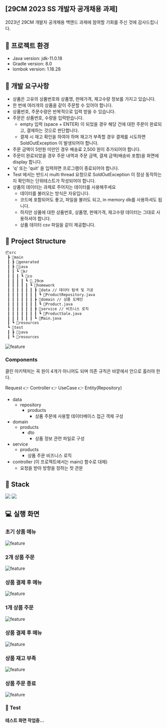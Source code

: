 ## [29CM 2023 SS 개발자 공개채용 과제]

<p>2023년 29CM 개발자 공개채용 백엔드 과제에 참여할 기회를 주신 것에 감사드립니다.</p>

## 🔧 프로젝트 환경 ##
<ul>
  <li>Java version: jdk-11.0.18</li>
  <li>Gradle version: 8.0</li>
  <li>lombok version: 1.18.28</li>
</ul>

## 📢 개발 요구사항 ##
- 상품은 고유의 상품번호와 상품명, 판매가격, 재고수량 정보를 가지고 있습니다.
- 한 번에 여러개의 상품을 같이 주문할 수 있어야 합니다.
- 상품번호, 주문수량은 반복적으로 입력 받을 수 있습니다.
- 주문은 상품번호, 수량을 입력받습니다.
  - empty 입력 (space + ENTER) 이 되었을 경우 해당 건에 대한 주문이 완료되고, 결제하는 것으로 판단합니다.
  - 결제 시 재고 확인을 하여야 하며 재고가 부족할 경우 결제를 시도하면 SoldOutException 이 발생되어야 합니다.
- 주문 금액이 5만원 미만인 경우 배송료 2,500 원이 추가되어야 합니다.
- 주문이 완료되었을 경우 주문 내역과 주문 금액, 결제 금액(배송비 포함)을 화면에 display 합니다.
- 'q' 또는 'quit' 을 입력하면 프로그램이 종료되어야 합니다.
- Test 에서는 반드시 multi thread 요청으로 SoldOutException 이 정상 동작하는지 확인하는 단위테스트가 작성되어야 합니다.
- 상품의 데이터는 과제로 주어지는 데이터를 사용해주세요
  - 데이터를 불러오는 방식은 자유입니다.
  - 코드에 포함되어도 좋고, 파일을 불러도 되고, in memory db를 사용하셔도 됩니다.
  - 하지만 상품에 대한 상품번호, 상품명, 판매가격, 재고수량 데이터는 그대로 사용하셔야 합니다.
  - 상품 데이터 csv 파일을 같이 제공합니다.

## 📂 Project Structure ##

```bash
📦src
 ┣ 📂main
 ┃ ┣ 📂generated
 ┃ ┣ 📂java
 ┃ ┃ ┗ 📂kr
 ┃ ┃ ┃ ┗ 📂co
 ┃ ┃ ┃ ┃ ┗ 📂_29cm
 ┃ ┃ ┃ ┃ ┃ ┗ 📂homework
 ┃ ┃ ┃ ┃ ┃ ┃ ┣ 📂data // 데이터 탐색 및 가공
 ┃ ┃ ┃ ┃ ┃ ┃ ┃ ┗ 📜ProductRepository.java
 ┃ ┃ ┃ ┃ ┃ ┃ ┣ 📂domain // 상품 도메인
 ┃ ┃ ┃ ┃ ┃ ┃ ┃ ┗ 📜Product.java
 ┃ ┃ ┃ ┃ ┃ ┃ ┣ 📂service // 비즈니스 로직
 ┃ ┃ ┃ ┃ ┃ ┃ ┃ ┗ 📜ProductSale.java
 ┃ ┃ ┃ ┃ ┃ ┃ ┗ 📜Main.java
 ┃ ┗ 📂resources
 ┗ 📂test
 ┃ ┣ 📂java
 ┃ ┗ 📂resources
```

![feature](screenshots/cleanArchitecture.png)

### Components ###
클린 아키텍처는 꼭 원이 4개가 아니어도 되며 의존 규칙은 바깥에서 안으로 흘러야 한다.

Request 👉 Controller 👉 UseCase 👉 Entity(Repository)

- data
  - repository
    - products
      - 상품 주문에 사용할 데이터베이스 접근 객체 구성
- domain
  - products
    - dto
      - 상품 정보 관련 파일로 구성
- service
  - products    
      - 상품 주문 비즈니스 로직
- controller (이 프로젝트에서는 main() 함수로 대체)
  - 요청을 받아 방향을 정하는 첫 관문

## 📌 Stack ##
<img src="https://img.shields.io/badge/Gradle-02303A?style=for-the-badge&logo=Gradle&logoColor=white"> <img src="https://img.shields.io/badge/openjdk-6CD74A?style=for-the-badge&logo=openjdk&logoColor=white">

## 💻 실행 화면 ##

### 초기 상품 메뉴 ###
![feature](screenshots/order_menu.png)

### 2개 상품 주문 ###
![feature](screenshots/order_example1.png)

### 상품 결제 후 메뉴 ###
![feature](screenshots/order_menu2.png)

### 1개 상품 주문 ###
![feature](screenshots/order_example2.png)

### 상품 결제 후 메뉴 ###
![feature](screenshots/order_menu3.png)

### 상품 재고 부족 ###
![feature](screenshots/order_example3.png)

### 상품 주문 종료 ###
![feature](screenshots/order_example4.png)

### 🔎 Test ###
#### 테스트 화면 작업중...